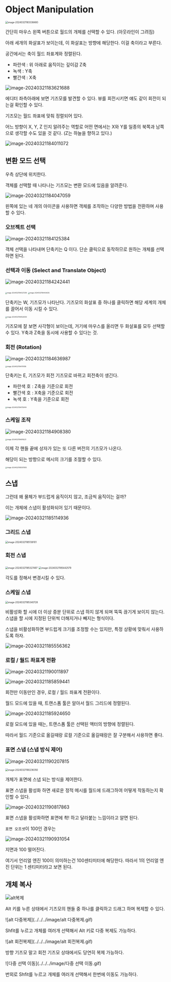 # Object Manipulation

<img src="../../../image/image-20240321183338480.png" alt="image-20240321183338480" style="zoom:50%;" />

간단히 마우스 왼쪽 버튼으로 월드의 개체를 선택할 수 있다. (아웃라인이 그려짐)

아래 세개의 화살표가 보이는데, 이 화살표는 방향에 해당한다. 이걸 축이라고 부른다.

공간에서는 축이 월드 좌표계와 정렬된다.

- 파란색 : 위 아래로 움직이는 깊이감 Z축
- 녹색 : Y축
- 빨간색 : X축

![image-20240321183621688](../../../image/image-20240321183621688.png)

에디터 좌측아래에 보면 기즈모를 발견할 수 있다. 뷰를 회전시키면 얘도 같이 회전이 되는걸 확인할 수 있다.

기즈모는 월드 좌표에 맞춰 정렬되어 있다.

어느 방향이 X, Y, Z 인지 알려주는 역할로 어떤 면에서는 X와 Y를 일종의 북쪽과 남쪽으로 생각할 수도 있을 것 같다. (Z는 하늘을 향하고 있다.)

![image-20240321184011072](../../../image/image-20240321184011072.png)

## 변환 모드 선택

우측 상단에 위치한다.

객체를 선택할 때 나타나는 기즈모는 변환 모드에 있음을 알려준다.

![image-20240321184047059](../../../image/image-20240321184047059.png)

왼쪽에 있는 네 개의 아이콘을 사용하면 객체를 조작하는 다양한 방법을 전환하며 사용할 수 있다.

### 오브젝트 선택

![image-20240321184125384](../../../image/image-20240321184125384.png)

객체 선택을 나타내며 단축키는 Q 이다. 단순 클릭으로 동작하므로 원하는 개체를 선택하면 된다.

### 선택과 이동 (Select and Translate Object)

![image-20240321184242441](../../../image/image-20240321184242441.png)

<img src="../../../image/image-20240321184327208.png" alt="image-20240321184327208" style="zoom: 33%;" />

<img src="../../../image/image-20240321184434255.png" alt="image-20240321184434255" style="zoom:33%;" />

단축키는 W, 기즈모가 나타난다. 기즈모의 화살표 중 하나를 클릭하면 해당 세계의 개체를 끌어서 이동 시킬 수 있다.

<img src="../../../image/image-20240321184526359.png" alt="image-20240321184526359" style="zoom:33%;" />

기즈모에 잘 보면 사각형이 보이는데, 거기에 마우스를 올리면 두 화살표를 모두 선택할 수 있다. Y축과 Z축을 동시에 사용할 수 있다는 것.

### 회전 (Rotation)

![image-20240321184636987](../../../image/image-20240321184636987.png)

<img src="../../../image/image-20240321184701618.png" alt="image-20240321184701618" style="zoom:33%;" />

단축키는 E, 기즈모가 회전 기즈모로 바뀌고 회전축이 생긴다.

- 파란색 호 : Z축을 기준으로 회전
- 빨간색 호 : X축을 기준으로 회전
- 녹색 호 : Y축을 기준으로 회전

<img src="../../../image/image-20240321184759414.png" alt="image-20240321184759414" style="zoom:33%;" />

### 스케일 조작

![image-20240321184908380](../../../image/image-20240321184908380.png)

<img src="../../../image/image-20240321184916221.png" alt="image-20240321184916221" style="zoom:33%;" />

이제 각 핸들 끝에 상자가 있는 또 다른 버전의 기즈모가 나온다.

해당이 되는 방향으로 메시의 크기를 조절할 수 있다.

<img src="../../../image/image-20240321185007905.png" alt="image-20240321185007905" style="zoom:33%;" />

## 스냅

그런데 왜 물체가 부드럽게 움직이지 않고, 조금씩 움직이는 걸까?

이는 개체에 스냅이 활성화되어 있기 때문이다.

![image-20240321185114936](../../../image/image-20240321185114936.png)

### 그리드 스냅

<img src="../../../image/image-20240321185138101.png" alt="image-20240321185138101" style="zoom: 50%;" />

### 회전 스냅

<img src="../../../image/image-20240321185327497.png" alt="image-20240321185327497" style="zoom:50%;" />

<img src="../../../image/image-20240321185442579.png" alt="image-20240321185442579" style="zoom:50%;" />

각도를 정해서 변경시킬 수 있다.

### 스케일 스냅

<img src="../../../image/image-20240321185340728.png" alt="image-20240321185340728" style="zoom:50%;" />

비활성화 할 시에 더 이상 증분 단위로 스냅 하지 않게 되며 뚝뚝 끊기게 보이지 않는다. 스냅을 할 시에 지정된 단위씩 더해지거나 빼지는 형식이다.



스냅을 비활성화하면 부드럽게 크기를 조정할 수는 있지만, 특정 상황에 맞춰서 사용하도록 하자.



![image-20240321185556362](../../../image/image-20240321185556362.png)



### 로컬 / 월드 좌표계 전환

![image-20240321190011897](../../../image/image-20240321190011897.png)

![image-20240321185859441](../../../image/image-20240321185859441.png)

회전만 이동만인 경우, 로컬 / 월드 좌표계 전환이다.

월드 모드에 있을 때, 트랜스폼 툴은 알아서 월드 그리드에 정렬된다.

![image-20240321185924650](../../../image/image-20240321185924650.png)

로컬 모드에 있을 때는, 트랜스폼 툴은 선택된 액터의 방향에 정렬된다.

따라서 월드 기준으로 옮길때랑 로컬 기준으로 옮길때랑은 잘 구분해서 사용하면 좋다.

### 표면 스냅 (스냅 방식 제어)

![image-20240321190207815](../../../image/image-20240321190207815.png)

<img src="../../../image/image-20240321190236350.png" alt="image-20240321190236350" style="zoom:50%;" />

개체가 표면에 스냅 되는 방식을 제어한다.

표면 스냅을 활성화 하면 새로운 정적 메시를 월드에 드래그하여 어떻게 작동하는지 확인할 수 있다. 

![image-20240321190817863](../../../image/image-20240321190817863.png)

표면 스냅을 활성화하면 표면에 촥! 하고 달라붙는 느낌이라고 알면 된다.

`표면 오프셋`이 100인 경우는

![image-20240321190931054](../../../image/image-20240321190931054.png)

지면과 100 떨어진다.

여기서 언리얼 엔진 100이 의미하는건 100센티미터에 해당한다. 따라서 1의 언리얼 엔진 단위는 1 센티미터라고 보면 된다.

## 개체 복사

![alt복제](../../../image/alt복제.gif)

Alt 키를 누른 상태에서 기즈모의 핸들 중 하나를 클릭하고 드래그 하며 복제할 수 있다.

![alt 다중복제](../../../image/alt 다중복제.gif)

Shfit를 누르고 개체를 여러개 선택해서 Alt 키로 다중 복제도 가능하다.

![alt 회전복제](../../../image/alt 회전복제.gif)

방향 기즈모 말고 회전 기즈모 상태에서도 당연히 복제 가능하다.

![다중 선택 이동](../../../image/다중 선택 이동.gif)

번외로 Shfit를 누르고 개체를 여러개 선택해서 한번에 이동도 가능하다.